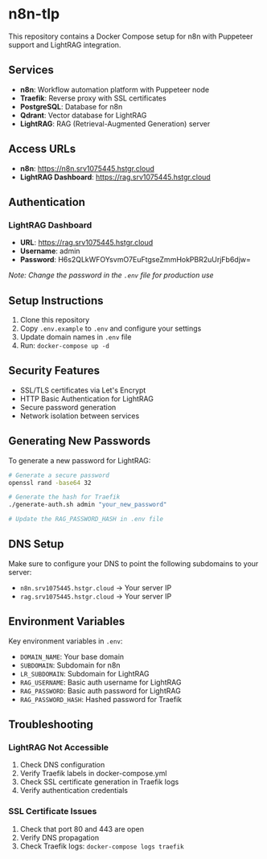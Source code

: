 # n8n-tlp

This repository contains a Docker Compose setup for n8n with Puppeteer support and LightRAG integration.

## Services

- **n8n**: Workflow automation platform with Puppeteer node
- **Traefik**: Reverse proxy with SSL certificates
- **PostgreSQL**: Database for n8n
- **Qdrant**: Vector database for LightRAG
- **LightRAG**: RAG (Retrieval-Augmented Generation) server

## Access URLs

- **n8n**: https://n8n.srv1075445.hstgr.cloud
- **LightRAG Dashboard**: https://rag.srv1075445.hstgr.cloud

## Authentication

### LightRAG Dashboard
- **URL**: https://rag.srv1075445.hstgr.cloud
- **Username**: admin
- **Password**: H6s2QLkWFOYsvmO7EuFtgseZmmHokPBR2uUrjFb6djw=

*Note: Change the password in the `.env` file for production use*

## Setup Instructions

1. Clone this repository
2. Copy `.env.example` to `.env` and configure your settings
3. Update domain names in `.env` file
4. Run: `docker-compose up -d`

## Security Features

- SSL/TLS certificates via Let's Encrypt
- HTTP Basic Authentication for LightRAG
- Secure password generation
- Network isolation between services

## Generating New Passwords

To generate a new password for LightRAG:

```bash
# Generate a secure password
openssl rand -base64 32

# Generate the hash for Traefik
./generate-auth.sh admin "your_new_password"

# Update the RAG_PASSWORD_HASH in .env file
```

## DNS Setup

Make sure to configure your DNS to point the following subdomains to your server:
- `n8n.srv1075445.hstgr.cloud` → Your server IP
- `rag.srv1075445.hstgr.cloud` → Your server IP

## Environment Variables

Key environment variables in `.env`:
- `DOMAIN_NAME`: Your base domain
- `SUBDOMAIN`: Subdomain for n8n
- `LR_SUBDOMAIN`: Subdomain for LightRAG
- `RAG_USERNAME`: Basic auth username for LightRAG
- `RAG_PASSWORD`: Basic auth password for LightRAG
- `RAG_PASSWORD_HASH`: Hashed password for Traefik

## Troubleshooting

### LightRAG Not Accessible
1. Check DNS configuration
2. Verify Traefik labels in docker-compose.yml
3. Check SSL certificate generation in Traefik logs
4. Verify authentication credentials

### SSL Certificate Issues
1. Check that port 80 and 443 are open
2. Verify DNS propagation
3. Check Traefik logs: `docker-compose logs traefik`